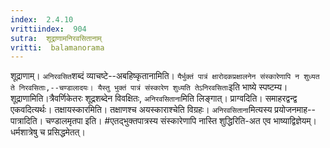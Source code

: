 ```yaml
---
index:  2.4.10
vrittiindex:  904
sutra:  शूद्राणामनिरवसितानाम्
vritti:  balamanorama 
---
```


शूद्राणाम्। `अनिरवसित`शब्दं व्याचष्टे--अबहिष्कृतानामिति। `यैर्भुक्तं पात्रं क्षारोदकप्रक्षालनेन संस्कारेणापि न शुध्यत ते निरवसिताः,--चण्डालादयः। यैस्तु भुक्तं पात्रं संस्कारेण शुध्यति तेऽनिरवसिताः`इति भाष्ये स्पष्टम्य। शूद्राणामिति।त्रैवर्णिकेतरः शूद्रशब्देन विवक्षितः, `अनिरवसिताना`मिति लिङ्गात्। प्राग्वदिति। समाहरद्वन्द्व एकवदित्यर्थः। तक्षायस्कारमिति। तक्षाणश्च अयस्काराश्चेति विग्रहः। `अनिरवसिताना`मित्यस्य प्रयोजनमाह--पात्रादिति। चण्डालमृतपा इति। #एतद्भुक्तपात्रस्य संस्कारेणापि नास्ति शुद्धिरिति-अत एव भाष्याद्विज्ञेयम्। धर्मशात्रेषु च प्रसिद्धमेतत्। 

